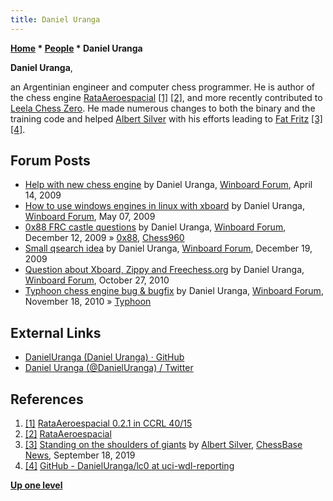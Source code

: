 ```yaml
---
title: Daniel Uranga
---
```

**[Home](Home "Home") * [People](People "People") * Daniel Uranga**

**Daniel Uranga**,

an Argentinian engineer and computer chess programmer.
He is author of the chess engine [RataAeroespacial](index.php?title=RataAeroespacial&action=edit&redlink=1 "RataAeroespacial (page does not exist)") <a id="cite-note-1" href="#cite-ref-1">[1]</a> <a id="cite-note-2" href="#cite-ref-2">[2]</a>,
and more recently contributed to [Leela Chess Zero](Leela_Chess_Zero "Leela Chess Zero"). He made numerous changes to both the binary and the training code
and helped [Albert Silver](Albert_Silver "Albert Silver") with his efforts leading to [Fat Fritz](Fat_Fritz "Fat Fritz") <a id="cite-note-3" href="#cite-ref-3">[3]</a> <a id="cite-note-4" href="#cite-ref-4">[4]</a>.

## Forum Posts

- [Help with new chess engine](http://www.open-aurec.com/wbforum/viewtopic.php?f=4&t=50094) by Daniel Uranga, [Winboard Forum](Computer_Chess_Forums "Computer Chess Forums"), April 14, 2009
- [How to use windows engines in linux with xboard](http://www.open-aurec.com/wbforum/viewtopic.php?f=22&t=50140) by Daniel Uranga, [Winboard Forum](Computer_Chess_Forums "Computer Chess Forums"), May 07, 2009
- [0x88 FRC castle questions](http://www.open-aurec.com/wbforum/viewtopic.php?f=4&t=50635) by Daniel Uranga, [Winboard Forum](Computer_Chess_Forums "Computer Chess Forums"), December 12, 2009 » [0x88](0x88 "0x88"), [Chess960](Chess960 "Chess960")
- [Small qsearch idea](http://www.open-aurec.com/wbforum/viewtopic.php?f=4&t=50654) by Daniel Uranga, [Winboard Forum](Computer_Chess_Forums "Computer Chess Forums"), December 19, 2009
- [Question about Xboard, Zippy and Freechess.org](http://www.open-aurec.com/wbforum/viewtopic.php?f=19&t=5127) by Daniel Uranga, [Winboard Forum](Computer_Chess_Forums "Computer Chess Forums"), October 27, 2010
- [Typhoon chess engine bug & bugfix](http://www.open-aurec.com/wbforum/viewtopic.php?f=4&t=51322) by Daniel Uranga, [Winboard Forum](Computer_Chess_Forums "Computer Chess Forums"), November 18, 2010 » [Typhoon](Typhoon "Typhoon")

## External Links

- [DanielUranga (Daniel Uranga) · GitHub](https://github.com/DanielUranga)
- [Daniel Uranga (@DanielUranga) / Twitter](https://twitter.com/DanielUranga)

## References

1. <a id="cite-ref-1" href="#cite-note-1">[1]</a> [RataAeroespacial 0.2.1 in CCRL 40/15](http://ccrl.chessdom.com/ccrl/4040/cgi/engine_details.cgi?print=Details&each_game=1&eng=RataAeroespacial%200.2.1)
1. <a id="cite-ref-2" href="#cite-note-2">[2]</a> [RataAeroespacial](https://sites.google.com/site/rataaeroespacial/)
1. <a id="cite-ref-3" href="#cite-note-3">[3]</a> [Standing on the shoulders of giants](https://en.chessbase.com/post/standing-on-the-shoulders-of-giants) by [Albert Silver](Albert_Silver "Albert Silver"), [ChessBase News](ChessBase "ChessBase"), September 18, 2019
1. <a id="cite-ref-4" href="#cite-note-4">[4]</a> [GitHub - DanielUranga/lc0 at uci-wdl-reporting](https://github.com/DanielUranga/lc0/tree/uci-wdl-reporting)

**[Up one level](People "People")**

